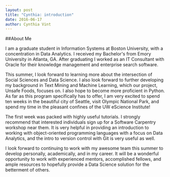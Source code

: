 ```yaml
---
layout: post
title: "Cynthia: introduction"
date: 2016-06-17
author: Cynthia Vint
---
```


##About Me

<p>
I am a graduate student in Information Systems at Boston University, with a concentration in Data Analytics. I received my Bachelor's from Emory University in Atlanta, GA. After graduating I worked as an IT Consultant with Oracle for their knowledge management and enterprise search software.</p>
<p>
This summer, I look forward to learning more about the intersection of Social Sciences and Data Science. I also look forward to further developing my background in Text Mining and Machine Learning, which our project, Unsafe Foods, focuses on. I also hope to become more proficient in Python. As far as this program specifically has to offer, I am very excited to spend ten weeks in the beautiful city of Seattle, visit Olympic National Park, and spend my time in the pleasant confines of the UW eScience Institute!
</p>

<p>The first week was packed with highly useful tutorials. I strongly recommend that interested individuals sign up for a Software Carpentry workshop near them. It is very helpful in providing an introduction to working with object-oriented programming languages with a focus on Data Analytics, and the intro to version control with Git is very useful as well.</p>

<p>I look forward to continuing to work with my awesome team this summer to develop personally, academically, and in my career. It will be a wonderful opportunity to work with experienced mentors, accomplished fellows, and ample resources to hopefully provide a Data Science solution for the betterment of others.</p>